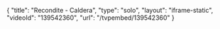 {
    "title": "Recondite - Caldera",
    "type": "solo",
    "layout": "iframe-static",
    "videoId": "139542360",
    "url": "\/tvpembed\/139542360"
}